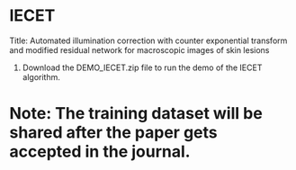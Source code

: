# IECET
Title: Automated illumination correction with counter exponential transform and modified residual network for macroscopic images of skin lesions

1. Download the DEMO_IECET.zip file to run the demo of the IECET algorithm.

# Note: The training dataset will be shared after the paper gets accepted in the journal.
